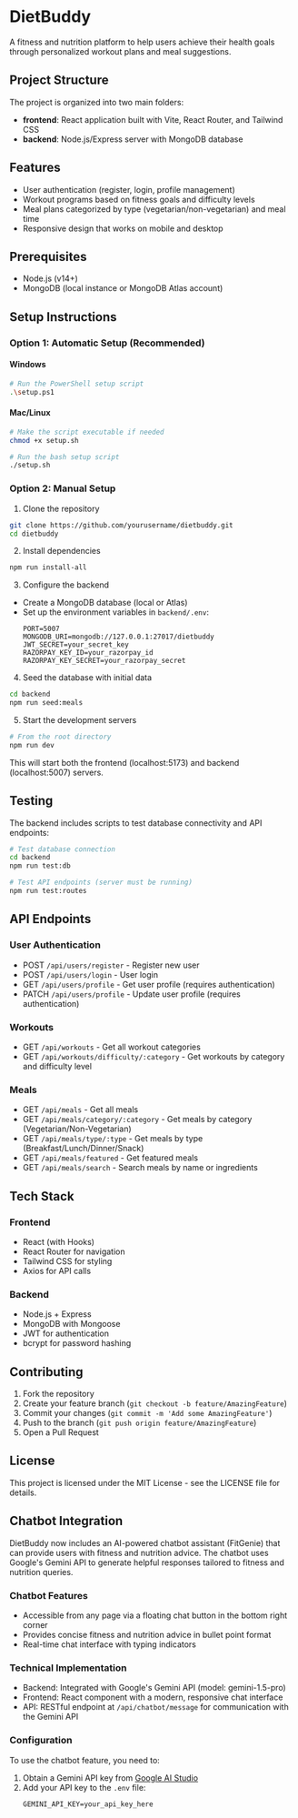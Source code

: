 # DietBuddy

A fitness and nutrition platform to help users achieve their health goals through personalized workout plans and meal suggestions.

## Project Structure

The project is organized into two main folders:

- **frontend**: React application built with Vite, React Router, and Tailwind CSS
- **backend**: Node.js/Express server with MongoDB database

## Features

- User authentication (register, login, profile management)
- Workout programs based on fitness goals and difficulty levels
- Meal plans categorized by type (vegetarian/non-vegetarian) and meal time
- Responsive design that works on mobile and desktop

## Prerequisites

- Node.js (v14+)
- MongoDB (local instance or MongoDB Atlas account)

## Setup Instructions

### Option 1: Automatic Setup (Recommended)

#### Windows
```bash
# Run the PowerShell setup script
.\setup.ps1
```

#### Mac/Linux
```bash
# Make the script executable if needed
chmod +x setup.sh

# Run the bash setup script
./setup.sh
```

### Option 2: Manual Setup

1. Clone the repository
```bash
git clone https://github.com/yourusername/dietbuddy.git
cd dietbuddy
```

2. Install dependencies
```bash
npm run install-all
```

3. Configure the backend
- Create a MongoDB database (local or Atlas)
- Set up the environment variables in `backend/.env`:
  ```
  PORT=5007
  MONGODB_URI=mongodb://127.0.0.1:27017/dietbuddy
  JWT_SECRET=your_secret_key
  RAZORPAY_KEY_ID=your_razorpay_id
  RAZORPAY_KEY_SECRET=your_razorpay_secret
  ```

4. Seed the database with initial data
```bash
cd backend
npm run seed:meals
```

5. Start the development servers
```bash
# From the root directory
npm run dev
```

This will start both the frontend (localhost:5173) and backend (localhost:5007) servers.

## Testing

The backend includes scripts to test database connectivity and API endpoints:

```bash
# Test database connection
cd backend
npm run test:db

# Test API endpoints (server must be running)
npm run test:routes
```

## API Endpoints

### User Authentication
- POST `/api/users/register` - Register new user
- POST `/api/users/login` - User login
- GET `/api/users/profile` - Get user profile (requires authentication)
- PATCH `/api/users/profile` - Update user profile (requires authentication)

### Workouts
- GET `/api/workouts` - Get all workout categories
- GET `/api/workouts/difficulty/:category` - Get workouts by category and difficulty level

### Meals
- GET `/api/meals` - Get all meals
- GET `/api/meals/category/:category` - Get meals by category (Vegetarian/Non-Vegetarian)
- GET `/api/meals/type/:type` - Get meals by type (Breakfast/Lunch/Dinner/Snack)
- GET `/api/meals/featured` - Get featured meals
- GET `/api/meals/search` - Search meals by name or ingredients

## Tech Stack

### Frontend
- React (with Hooks)
- React Router for navigation
- Tailwind CSS for styling
- Axios for API calls

### Backend
- Node.js + Express
- MongoDB with Mongoose
- JWT for authentication
- bcrypt for password hashing

## Contributing

1. Fork the repository
2. Create your feature branch (`git checkout -b feature/AmazingFeature`)
3. Commit your changes (`git commit -m 'Add some AmazingFeature'`)
4. Push to the branch (`git push origin feature/AmazingFeature`)
5. Open a Pull Request

## License

This project is licensed under the MIT License - see the LICENSE file for details.

## Chatbot Integration

DietBuddy now includes an AI-powered chatbot assistant (FitGenie) that can provide users with fitness and nutrition advice. The chatbot uses Google's Gemini API to generate helpful responses tailored to fitness and nutrition queries.

### Chatbot Features
- Accessible from any page via a floating chat button in the bottom right corner
- Provides concise fitness and nutrition advice in bullet point format
- Real-time chat interface with typing indicators

### Technical Implementation
- Backend: Integrated with Google's Gemini API (model: gemini-1.5-pro)
- Frontend: React component with a modern, responsive chat interface
- API: RESTful endpoint at `/api/chatbot/message` for communication with the Gemini API

### Configuration
To use the chatbot feature, you need to:
1. Obtain a Gemini API key from [Google AI Studio](https://makersuite.google.com/)
2. Add your API key to the `.env` file:
   ```
   GEMINI_API_KEY=your_api_key_here
   ``` 